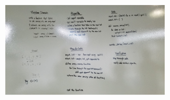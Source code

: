 ![reverse_array](https://github.com/EvyHaan/data-structures-and-algorithms/blob/master/code-challenges/python401/assets/reverse_array.jpg)